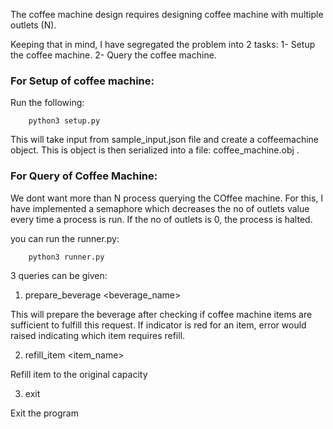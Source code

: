 The coffee machine design requires designing coffee machine with multiple outlets (N).

Keeping that in mind, I have segregated the problem into 2 tasks:
1- Setup the coffee machine.
2- Query the coffee machine.

### For Setup of coffee machine:
Run the following:
``` 
    python3 setup.py
```

This will take input from sample_input.json file and create a coffeemachine object. This is object is then serialized into a file: coffee_machine.obj .

### For Query of Coffee Machine:

We dont want more than N process querying the COffee machine. For this, I have implemented a semaphore which decreases the no of outlets value every time a process is run. If the no of outlets is 0, the process is halted.

you can run the runner.py:
```
    python3 runner.py

```
3 queries can be given:

   1. prepare_beverage <beverage_name>

This will prepare the beverage after checking if coffee machine items are sufficient to fulfill this request. If indicator is red for an item, error would raised indicating which item requires refill.
   
   2. refill_item <item_name>

Refill item to the original capacity
   
   3. exit

Exit the program
